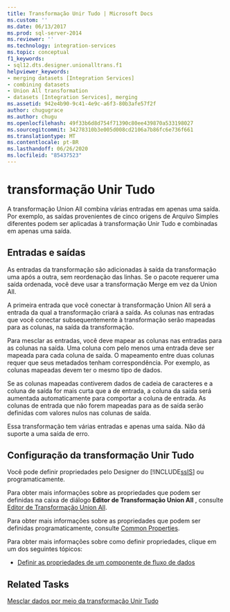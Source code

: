 ```yaml
---
title: Transformação Unir Tudo | Microsoft Docs
ms.custom: ''
ms.date: 06/13/2017
ms.prod: sql-server-2014
ms.reviewer: ''
ms.technology: integration-services
ms.topic: conceptual
f1_keywords:
- sql12.dts.designer.unionalltrans.f1
helpviewer_keywords:
- merging datasets [Integration Services]
- combining datasets
- Union All transformation
- datasets [Integration Services], merging
ms.assetid: 942e4b90-9c41-4e9c-a6f3-80b3afe57f2f
author: chugugrace
ms.author: chugu
ms.openlocfilehash: 49f33b6d8d754f71390c80ee439870a533198027
ms.sourcegitcommit: 34278310b3e005d008cd2106a7b86fc6e736f661
ms.translationtype: MT
ms.contentlocale: pt-BR
ms.lasthandoff: 06/26/2020
ms.locfileid: "85437523"
---
```

# <a name="union-all-transformation"></a>transformação Unir Tudo
  A transformação Union All combina várias entradas em apenas uma saída. Por exemplo, as saídas provenientes de cinco origens de Arquivo Simples diferentes podem ser aplicadas à transformação Unir Tudo e combinadas em apenas uma saída.  
  
## <a name="inputs-and-outputs"></a>Entradas e saídas  
 As entradas da transformação são adicionadas à saída da transformação uma após a outra, sem reordenação das linhas. Se o pacote requerer uma saída ordenada, você deve usar a transformação Merge em vez da Union All.  
  
 A primeira entrada que você conectar à transformação Union All será a entrada da qual a transformação criará a saída. As colunas nas entradas que você conectar subsequentemente à transformação serão mapeadas para as colunas, na saída da transformação.  
  
 Para mesclar as entradas, você deve mapear as colunas nas entradas para as colunas na saída. Uma coluna com pelo menos uma entrada deve ser mapeada para cada coluna de saída. O mapeamento entre duas colunas requer que seus metadados tenham correspondência. Por exemplo, as colunas mapeadas devem ter o mesmo tipo de dados.  
  
 Se as colunas mapeadas contiverem dados de cadeia de caracteres e a coluna de saída for mais curta que a de entrada, a coluna da saída será aumentada automaticamente para comportar a coluna de entrada. As colunas de entrada que não forem mapeadas para as de saída serão definidas com valores nulos nas colunas de saída.  
  
 Essa transformação tem várias entradas e apenas uma saída. Não dá suporte a uma saída de erro.  
  
## <a name="configuration-of-the-union-all-transformation"></a>Configuração da transformação Unir Tudo  
 Você pode definir propriedades pelo Designer do [!INCLUDE[ssIS](../../../includes/ssis-md.md)] ou programaticamente.  
  
 Para obter mais informações sobre as propriedades que podem ser definidas na caixa de diálogo **Editor de Transformação Union All** , consulte [Editor de Transformação Union All](../../union-all-transformation-editor.md).  
  
 Para obter mais informações sobre as propriedades que podem ser definidas programaticamente, consulte [Common Properties](../../common-properties.md).  
  
 Para obter mais informações sobre como definir propriedades, clique em um dos seguintes tópicos:  
  
-   [Definir as propriedades de um componente de fluxo de dados](../set-the-properties-of-a-data-flow-component.md)  
  
## <a name="related-tasks"></a>Related Tasks  
 [Mesclar dados por meio da transformação Unir Tudo](union-all-transformation.md)  
  
  
